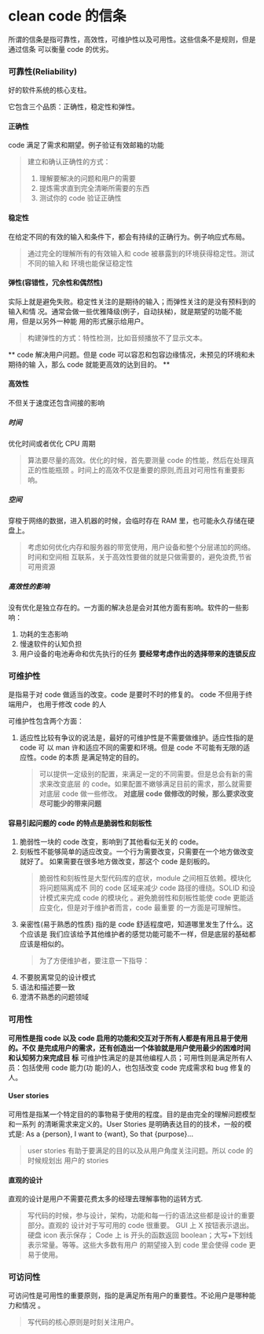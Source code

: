 # clean code 的信条

所谓的信条是指可靠性，高效性，可维护性以及可用性。这些信条不是规则，但是通过信条
可以衡量 code 的优劣。

### 可靠性(Reliability)

好的软件系统的核心支柱。

它包含三个品质：正确性，稳定性和弹性。

#### 正确性

code 满足了需求和期望。例子验证有效邮箱的功能

> 建立和确认正确性的方式：
>
> 1. 理解要解决的问题和用户的需要
> 2. 提炼需求直到完全清晰所需要的东西
> 3. 测试你的 code 验证正确性

#### 稳定性

在给定不同的有效的输入和条件下，都会有持续的正确行为。例子响应式布局。

> 通过完全的理解所有的有效输入和 code 被暴露到的环境获得稳定性。测试不同的输入和
> 环境也能保证稳定性

#### 弹性(容错性，冗余性和偶然性)

实际上就是避免失败。稳定性关注的是期待的输入；而弹性关注的是没有预料到的输入和情
况。通常会做一些优雅降级(例子，自动扶梯)，就是期望的功能不能用，但是以另外一种能
用的形式展示给用户。

> 构建弹性的方式：特性检测，比如音频播放不了显示文本。

** code 解决用户问题。但是 code 可以容忍和包容边缘情况，未预见的环境和未期待的输
入，那么 code 就能更高效的达到目的。 **

#### 高效性

不但关于速度还包含间接的影响

##### 时间

优化时间或者优化 CPU 周期

> 算法要尽量的高效。优化的时候，首先要测量 code 的性能，然后在处理真正的性能瓶颈
> 。时间上的高效不仅是重要的原则,而且对可用性有重要影响。

##### 空间

穿梭于网络的数据，进入机器的时候，会临时存在 RAM 里，也可能永久存储在硬盘上。

> 考虑如何优化内存和服务器的带宽使用，用户设备和整个分层递加的网络。时间和空间相
> 互联系，关于高效性要做的就是只做需要的，避免浪费,节省可用资源

##### 高效性的影响

没有优化是独立存在的。一方面的解决总是会对其他方面有影响。软件的一些影响：

1. 功耗的生态影响
2. 慢速软件的认知负担
3. 用户设备的电池寿命和优先执行的任务 **要经常考虑作出的选择带来的连锁反应**

### 可维护性

是指易于对 code 做适当的改变。code 是要时不时的修复的。 code 不但用于终端用户，
也用于修改 code 的人

可维护性包含两个方面：

1. 适应性比较有争议的说法是，最好的可维护性是不需要做维护。适应性指的是 code 可
   以 man 许和适应不同的需要和环境。但是 code 不可能有无限的适应性。code 的本质
   是满足特定的目的。
   > 可以提供一定级别的配置，来满足一定的不同需要。但是总会有新的需求来改变底层
   > 的 code。如果配置不嫩够满足目前的需求，那么就需要对底层 code 做一些修改。
   > **对底层 code 做修改的时候，那么要求改变尽可能少的带来问题**

#### 容易引起问题的 code 的特点是脆弱性和刻板性

1. 脆弱性一块的 code 改变，影响到了其他看似无关的 code。
2. 刻板性不能够简单的适应改变。一个行为需要改变，只需要在一个地方做改变就好了。
   如果需要在很多地方做改变，那这个 code 是刻板的。
   > 脆弱性和刻板性是大型代码库的症状，module 之间相互依赖。模块化将问题隔离成不
   > 同的 code 区域来减少 code 路径的缠绕。SOLID 和设计模式来完成 code 的模块化
   > 。避免脆弱性和刻板性能使 code 更能适应变化，但是对于维护者而言，code 最重要
   > 的一方面是可理解性。
3. 亲密性(易于熟悉的性质) 指的是 code 舒适程度吧，知道哪里发生了什么。这个应该是
   我们应该给予其他维护者的感觉功能可能不一样，但是底层的基础都应该是相似的。
   > 为了方便维护者，要注意一下指导：
4. 不要脱离常见的设计模式
5. 语法和描述要一致
6. 澄清不熟悉的问题领域

### 可用性

**可用性是指 code 以及 code 启用的功能和交互对于所有人都是有用且易于使用的。不仅
是完成用户的需求，还有创造出一个体验就是用户使用最少的困难时间和认知努力来完成目
标** 可维护性满足的是其他编程人员；可用性则是满足所有人员：包括使用 code 能力(功
能)的人，也包括改变 code 完成需求和 bug 修复的人。

#### User stories

可用性是指某一个特定目的的事物易于使用的程度。目的是由完全的理解问题模型和一系列
的清晰需求来定义的。User Stories 是明确表达目的的技术，一般的模式是: As a
{person}, I want to {want}, So that {purpose}...

> user stories 有助于要满足的目的以及从用户角度关注问题。所以 code 的时候规划出
> 用户的 stories

#### 直观的设计

直观的设计是用户不需要花费太多的经理去理解事物的运转方式.

> 写代码的时候，参与设计，架构，功能和每一行的语法这些都是设计的重要部分。直观的
> 设计对于写可用的 code 很重要。 GUI 上 X 按钮表示退出。硬盘 icon 表示保存；
> Code 上 is 开头的函数返回 boolean；大写+下划线表示常量。等等。这些大多数有用户
> 的期望接入到 code 里会使得 code 更易于使用。

### 可访问性

可访问性是可用性的重要原则，指的是满足所有用户的重要性。不论用户是哪种能力和情况
。

> 写代码的核心原则是时刻关注用户。
